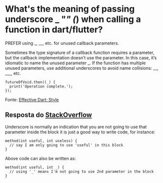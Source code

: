 # What's the meaning of passing underscore _ "_" (_) when calling a function in dart/flutter?

PREFER using _, __, etc. for unused callback parameters.

Sometimes the type signature of a callback function requires a parameter, but the callback implementation doesn’t use the parameter. In this case, it’s idiomatic to name the unused parameter _. If the function has multiple unused parameters, use additional underscores to avoid name collisions: __, ___, etc.

```
futureOfVoid.then((_) {
  print('Operation complete.');
});
```

Fonte: [Effective Dart: Style](https://dart.dev/guides/language/effective-dart/style)

## Resposta do [StackOverflow](https://stackoverflow.com/questions/58299500/whats-the-meaning-of-passing-underscore-when-calling-a-function-in-da)

Underscore is normally an indication that you are not going to use that parameter inside the block it is just a good way to write code, for instance:
```
method(int useful, int useless) {
  // say I am only going to use 'useful' in this block 
}
```
Above code can also be written as:
```
method(int useful, int _) {
  // using '_' means I'm not going to use 2nd parameter in the block
}
```